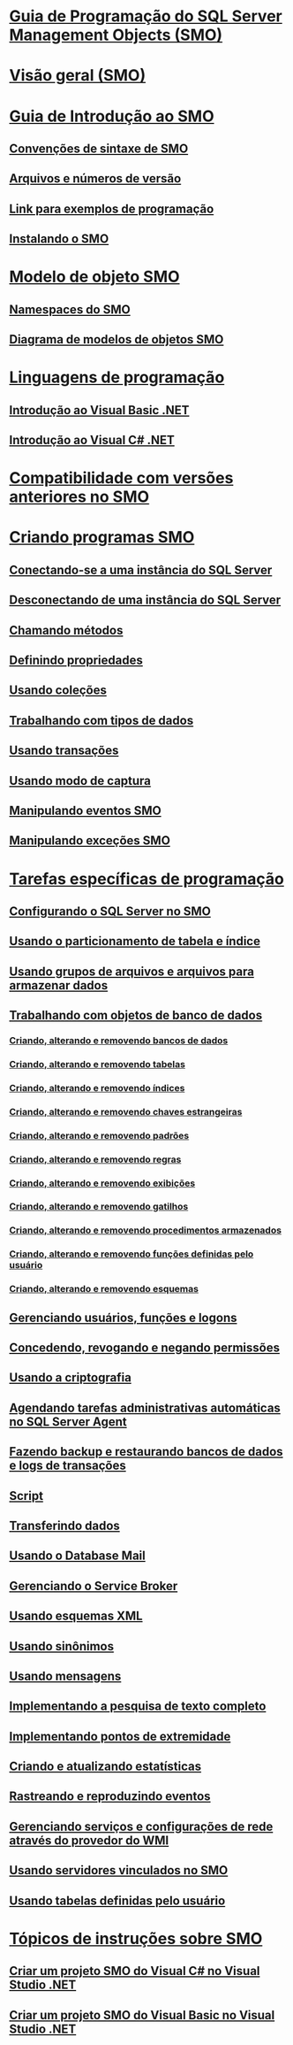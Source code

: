# [Guia de Programação do SQL Server Management Objects (SMO)](sql-server-management-objects-smo-programming-guide.md)
# [Visão geral (SMO)](overview-smo.md)
# [Guia de Introdução ao SMO](getting-started-in-smo.md)
## [Convenções de sintaxe de SMO](smo-syntax-conventions.md)
## [Arquivos e números de versão](files-and-version-numbers.md)
## [Link para exemplos de programação](link-to-programming-samples.md)
## [Instalando o SMO](installing-smo.md)
# [Modelo de objeto SMO](smo-object-model.md)
## [Namespaces do SMO](smo-object-model-namespaces.md)
## [Diagrama de modelos de objetos SMO](smo-object-model-diagram.md)
# [Linguagens de programação](smo-programming-languages.md)
## [Introdução ao Visual Basic .NET](../../database-engine/dev-guide/getting-started-in-visual-basic-net.md)
## [Introdução ao Visual C# .NET](smo-programming-getting-started-in-visual-csharp-net.md)
# [Compatibilidade com versões anteriores no SMO](backward-compatibility-in-smo.md)
# [Criando programas SMO](create-program/creating-smo-programs.md)
## [Conectando-se a uma instância do SQL Server](create-program/connecting-to-an-instance-of-sql-server.md)
## [Desconectando de uma instância do SQL Server](create-program/disconnecting-from-an-instance-of-sql-server.md)
## [Chamando métodos](create-program/calling-methods.md)
## [Definindo propriedades](create-program/setting-properties-smo.md)
## [Usando coleções](create-program/using-collections.md)
## [Trabalhando com tipos de dados](create-program/working-with-data-types.md)
## [Usando transações](create-program/using-transactions.md)
## [Usando modo de captura](create-program/using-capture-mode.md)
## [Manipulando eventos SMO](create-program/handling-smo-events.md)
## [Manipulando exceções SMO](create-program/handling-smo-exceptions.md)
# [Tarefas específicas de programação](tasks/programming-specific-tasks.md)
## [Configurando o SQL Server no SMO](tasks/configuring-sql-server-in-smo.md)
## [Usando o particionamento de tabela e índice](tasks/using-table-and-index-partitioning.md)
## [Usando grupos de arquivos e arquivos para armazenar dados](tasks/using-filegroups-and-files-to-store-data.md)
## [Trabalhando com objetos de banco de dados](tasks/creating-altering-and-removing-database-objects.md)
### [Criando, alterando e removendo bancos de dados](tasks/creating-altering-and-removing-databases.md)
### [Criando, alterando e removendo tabelas](tasks/creating-altering-and-removing-tables.md)
### [Criando, alterando e removendo índices](tasks/creating-altering-and-removing-indexes.md)
### [Criando, alterando e removendo chaves estrangeiras](tasks/creating-altering-and-removing-foreign-keys.md)
### [Criando, alterando e removendo padrões](tasks/creating-altering-and-removing-defaults.md)
### [Criando, alterando e removendo regras](tasks/creating-altering-and-removing-rules.md)
### [Criando, alterando e removendo exibições](tasks/creating-altering-and-removing-views.md)
### [Criando, alterando e removendo gatilhos](tasks/creating-altering-and-removing-triggers.md)
### [Criando, alterando e removendo procedimentos armazenados](tasks/creating-altering-and-removing-stored-procedures.md)
### [Criando, alterando e removendo funções definidas pelo usuário](tasks/creating-altering-and-removing-user-defined-functions.md)
### [Criando, alterando e removendo esquemas](tasks/creating-altering-and-removing-schemas.md)
## [Gerenciando usuários, funções e logons](tasks/managing-users-roles-and-logins.md)
## [Concedendo, revogando e negando permissões](tasks/granting-revoking-and-denying-permissions.md)
## [Usando a criptografia](tasks/using-encryption.md)
## [Agendando tarefas administrativas automáticas no SQL Server Agent](tasks/scheduling-automatic-administrative-tasks-in-sql-server-agent.md)
## [Fazendo backup e restaurando bancos de dados e logs de transações](tasks/backing-up-and-restoring-databases-and-transaction-logs.md)
## [Script](tasks/scripting.md)
## [Transferindo dados](tasks/transferring-data.md)
## [Usando o Database Mail](tasks/using-database-mail.md)
## [Gerenciando o Service Broker](tasks/managing-service-broker.md)
## [Usando esquemas XML](tasks/using-xml-schemas.md)
## [Usando sinônimos](tasks/using-synonyms.md)
## [Usando mensagens](tasks/using-messages.md)
## [Implementando a pesquisa de texto completo](tasks/implementing-full-text-search.md)
## [Implementando pontos de extremidade](tasks/implementing-endpoints.md)
## [Criando e atualizando estatísticas](tasks/creating-and-updating-statistics.md)
## [Rastreando e reproduzindo eventos](tasks/tracing-and-replaying-events.md)
## [Gerenciando serviços e configurações de rede através do provedor do WMI](tasks/managing-services-and-network-settings-by-using-wmi-provider.md)
## [Usando servidores vinculados no SMO](tasks/using-linked-servers-in-smo.md)
## [Usando tabelas definidas pelo usuário](tasks/using-user-defined-tables.md)
# [Tópicos de instruções sobre SMO](../../database-engine/dev-guide/smo-how-to-topics.md)
## [Criar um projeto SMO do Visual C# no Visual Studio .NET](how-to-create-a-visual-csharp-smo-project-in-visual-studio-net.md)
## [Criar um projeto SMO do Visual Basic no Visual Studio .NET](../../database-engine/dev-guide/create-a-visual-basic-smo-project-in-visual-studio-net.md)
